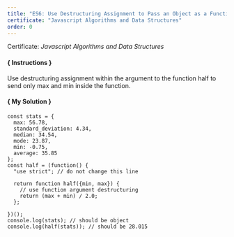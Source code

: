 ```yaml
---
title: "ES6: Use Destructuring Assignment to Pass an Object as a Function's Parameters"
certificate: "Javascript Algorithms and Data Structures"
order: 0
---
```

Certificate: *Javascript Algorithms and Data Structures*

#### { Instructions }
Use destructuring assignment within the argument to the function half to send only max and min inside the function.

#### { My Solution }
```
const stats = {
  max: 56.78,
  standard_deviation: 4.34,
  median: 34.54,
  mode: 23.87,
  min: -0.75,
  average: 35.85
};
const half = (function() {
  "use strict"; // do not change this line

  return function half({min, max}) {
    // use function argument destructuring
    return (max + min) / 2.0;
  };

})();
console.log(stats); // should be object
console.log(half(stats)); // should be 28.015
```